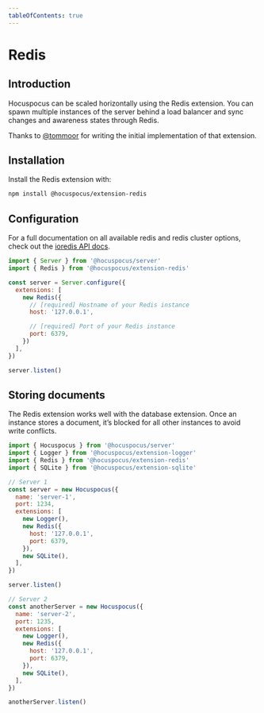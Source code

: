 ```yaml
---
tableOfContents: true
---
```


# Redis

## Introduction
Hocuspocus can be scaled horizontally using the Redis extension. You can spawn multiple instances of the server behind a load balancer and sync changes and awareness states through Redis.

Thanks to [@tommoor](https://github.com/tommoor) for writing the initial implementation of that extension.

## Installation
Install the Redis extension with:

```bash
npm install @hocuspocus/extension-redis
```

## Configuration
For a full documentation on all available redis and redis cluster options, check out the [ioredis API docs](https://github.com/luin/ioredis/blob/master/API.md).

```js
import { Server } from '@hocuspocus/server'
import { Redis } from '@hocuspocus/extension-redis'

const server = Server.configure({
  extensions: [
    new Redis({
      // [required] Hostname of your Redis instance
      host: '127.0.0.1',

      // [required] Port of your Redis instance
      port: 6379,
    })
  ],
})

server.listen()
```

## Storing documents
The Redis extension works well with the database extension. Once an instance stores a document, it’s blocked for all other instances to avoid write conflicts.

```js
import { Hocuspocus } from '@hocuspocus/server'
import { Logger } from '@hocuspocus/extension-logger'
import { Redis } from '@hocuspocus/extension-redis'
import { SQLite } from '@hocuspocus/extension-sqlite'

// Server 1
const server = new Hocuspocus({
  name: 'server-1',
  port: 1234,
  extensions: [
    new Logger(),
    new Redis({
      host: '127.0.0.1',
      port: 6379,
    }),
    new SQLite(),
  ],
})

server.listen()

// Server 2
const anotherServer = new Hocuspocus({
  name: 'server-2',
  port: 1235,
  extensions: [
    new Logger(),
    new Redis({
      host: '127.0.0.1',
      port: 6379,
    }),
    new SQLite(),
  ],
})

anotherServer.listen()
```
